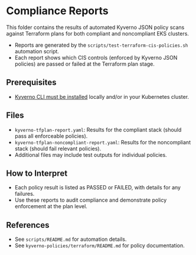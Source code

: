 # Compliance Reports

This folder contains the results of automated Kyverno JSON policy scans against Terraform plans for both compliant and noncompliant EKS clusters.

- Reports are generated by the `scripts/test-terraform-cis-policies.sh` automation script.
- Each report shows which CIS controls (enforced by Kyverno JSON policies) are passed or failed at the Terraform plan stage.

## Prerequisites

- [Kyverno CLI must be installed](https://kyverno.io/docs/installation/) locally and/or in your Kubernetes cluster.

## Files
- `kyverno-tfplan-report.yaml`: Results for the compliant stack (should pass all enforceable policies).
- `kyverno-tfplan-noncompliant-report.yaml`: Results for the noncompliant stack (should fail relevant policies).
- Additional files may include test outputs for individual policies.

## How to Interpret
- Each policy result is listed as PASSED or FAILED, with details for any failures.
- Use these reports to audit compliance and demonstrate policy enforcement at the plan level.

## References
- See `scripts/README.md` for automation details.
- See `kyverno-policies/terraform/README.md` for policy documentation. 